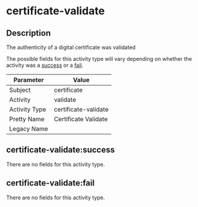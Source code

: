 certificate-validate
====================

Description
-----------
The authenticity of a digital certificate was validated

The possible fields for this activity type will vary depending on whether the activity was a [success](#certificate-validatesuccess) or a [fail](#certificate-validatefail).

| Parameter     | Value                |
| ------------- | -------------------- |
| Subject       | certificate          |
| Activity      | validate             |
| Activity Type | certificate-validate |
| Pretty Name   | Certificate Validate |
| Legacy Name   |                      |

certificate-validate:success
----------------------------

There are no fields for this activity type.


certificate-validate:fail
-------------------------

There are no fields for this activity type.

